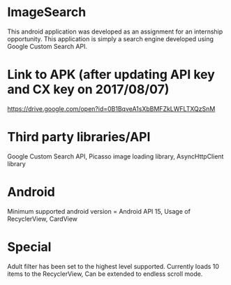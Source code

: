 # ImageSearch
This android application was developed as an assignment for an internship opportunity. This application is simply a search engine developed using Google Custom Search API.

# Link to APK (after updating API key and CX key on 2017/08/07)
https://drive.google.com/open?id=0B1BqveA1sXbBMFZkLWFLTXQzSnM

# Third party libraries/API
Google Custom Search API, 
Picasso image loading library, 
AsyncHttpClient library

# Android 
Minimum supported android version = Android API 15, 
Usage of RecyclerView, CardView

# Special
Adult filter has been set to the highest level supported. 
Currently loads 10 items to the RecyclerView, 
Can be extended to endless scroll mode.
